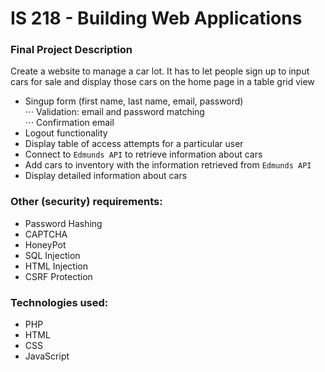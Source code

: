 # IS 218 - Building Web Applications

### Final Project Description
<p>Create a website to manage a car lot. It has to let people sign up to input cars for sale and display those cars on the home page in a table grid view</p>

* Singup form (first name, last name, email, password) <br />
⋅⋅⋅ Validation: email and password matching <br />
⋅⋅⋅ Confirmation email
* Logout functionality
* Display table of access attempts for a particular user
* Connect to `Edmunds API` to retrieve information about cars
* Add cars to inventory with the information retrieved from `Edmunds API`
* Display detailed information about cars

### Other (security) requirements:
* Password Hashing
* CAPTCHA
* HoneyPot
* SQL Injection
* HTML Injection
* CSRF Protection

### Technologies used: 
* PHP
* HTML
* CSS
* JavaScript
